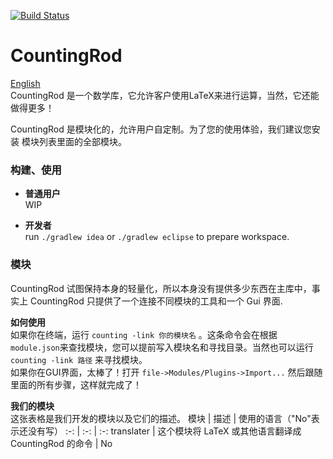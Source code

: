 [![Build Status](https://travis-ci.org/yaesey/CountingRod.svg?branch=master)](https://travis-ci.org/yaesey/CountingRod)
# CountingRod
[English](./README.md)  
CountingRod 是一个数学库，它允许客户使用LaTeX来进行运算，当然，它还能
做得更多！

CountingRod 是模块化的，允许用户自定制。为了您的使用体验，我们建议您安装
模块列表里面的全部模块。

### 构建、使用

* **普通用户**  
WIP

* **开发者**  
run `./gradlew idea` or `./gradlew eclipse` to prepare workspace.

### 模块

CountingRod 试图保持本身的轻量化，所以本身没有提供多少东西在主库中，事实上 
CountingRod 只提供了一个连接不同模块的工具和一个 Gui 界面.

**如何使用**  
如果你在终端，运行 `counting -link 你的模块名` 。这条命令会在根据
`module.json`来查找模块，您可以提前写入模块名和寻找目录。当然也可以运行
`counting -link 路径`  来寻找模块。  
如果你在GUI界面，太棒了！打开 `file->Modules/Plugins->Import...`
然后跟随里面的所有步骤，这样就完成了！

**我们的模块**  
这张表格是我们开发的模块以及它们的描述。
模块 | 描述 | 使用的语言（"No"表示还没有写）
:-:  | :-:  | :-:
translater | 这个模块将 LaTeX 或其他语言翻译成 CountingRod 的命令 | No
